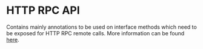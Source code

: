 # HTTP RPC API

Contains mainly annotations to be used on interface methods which need to be exposed for
HTTP RPC remote calls. More information can be found [here](https://engineering.r3.com/product-areas/corda-platform/rpc-and-node-interaction/docs/http-rpc/developer/exposing-rpcops-functionality/annotations/).
